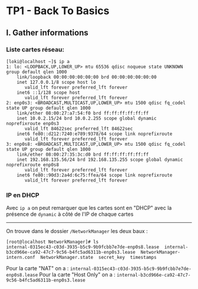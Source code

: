 # TP1 - Back To Basics 

## I. Gather informations

### Liste cartes réseau: 

    [loki@localhost ~]$ ip a
    1: lo: <LOOPBACK,UP,LOWER_UP> mtu 65536 qdisc noqueue state UNKNOWN group default qlen 1000
        link/loopback 00:00:00:00:00:00 brd 00:00:00:00:00:00
        inet 127.0.0.1/8 scope host lo
           valid_lft forever preferred_lft forever
        inet6 ::1/128 scope host
           valid_lft forever preferred_lft forever
    2: enp0s3: <BROADCAST,MULTICAST,UP,LOWER_UP> mtu 1500 qdisc fq_codel state UP group default qlen 1000
        link/ether 08:00:27:a7:54:f0 brd ff:ff:ff:ff:ff:ff
        inet 10.0.2.15/24 brd 10.0.2.255 scope global dynamic noprefixroute enp0s3
           valid_lft 84622sec preferred_lft 84622sec
        inet6 fe80::d212:7240:e789:9378/64 scope link noprefixroute
           valid_lft forever preferred_lft forever
    3: enp0s8: <BROADCAST,MULTICAST,UP,LOWER_UP> mtu 1500 qdisc fq_codel state UP group default qlen 1000
        link/ether 08:00:27:35:3c:d0 brd ff:ff:ff:ff:ff:ff
        inet 192.168.135.56/24 brd 192.168.135.255 scope global dynamic noprefixroute enp0s8
           valid_lft forever preferred_lft forever
        inet6 fe80::90d3:2a4d:6c75:ffea/64 scope link noprefixroute
           valid_lft forever preferred_lft forever
### IP en DHCP

Avec `ip a` on peut remarquer que les cartes sont en "DHCP" avec la présence de `dynamic` à côté de l'IP de  chaque cartes

****
On trouve dans le dossier `/NetworkManager` les deux baux :

    [root@localhost NetworkManager]# ls
    internal-0315ec43-c03d-3935-b5c9-9b9fcbb7e7de-enp0s8.lease  internal-b3cd966e-ca92-47c7-9c56-b4fc5ad6311b-enp0s3.lease  NetworkManager-intern.conf  NetworkManager.state  secret_key  timestamps

Pour la carte "NAT" on a : `internal-0315ec43-c03d-3935-b5c9-9b9fcbb7e7de-enp0s8.lease`
Pour la carte "Host Only" on a : `internal-b3cd966e-ca92-47c7-9c56-b4fc5ad6311b-enp0s3.lease`
<!--stackedit_data:
eyJoaXN0b3J5IjpbLTEyNTU3NjI2MjIsLTUwNDUyMDYxMCwxND
I3MzczMjA4LDU1NTgxNzE4NV19
-->
